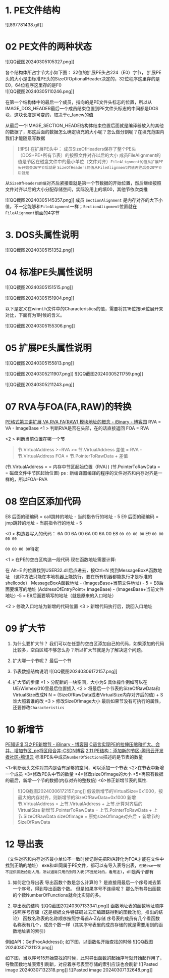 # 1. PE文件结构
![[897781438.gif]]

# 02 PE文件的两种状态

![[QQ截图20240305105327.png]]

各个结构体所占字节大小如下图： 
32位的扩展PE头占224（E0）字节， 扩展PE头的大小是由标准PE头的SizeOfOptionalHeader决定的，32位程序这里存的是E0，64位程序这里存的是F0   
![[QQ截图20240305110246.png]]

在第一个结构体中的最后一个成员，指向的是PE文件头标志的位置，所以从IMAGE_DOS_HEADER最后一个成员结束位置到PE文件头标志的中间都是DOS块，这块长度是可变的，取决于e_fanew的值

从最后一个IMAGE_SECTION_HEADE结构体结束位置后面就是编译器放入的其他的数据了，那这后面的数据怎么确定填充的大小呢？怎么做分割呢？在填充范围内我们才能随意写数据

>[!IPS] 在扩展PE头中：
>成员SizeOfHeaders保存了整个PE头（DOS+PE+所有节表）的按照文件对齐以后的大小
>成员FileAlignment的值是节区在磁盘文件中的最小单位（文件对齐）`FileAlignment的值从扩展PE头开始查36字节后就是`
>`SizeOfHeaders的值从FileAlignment的值再往后查20字节后就是`

从`SizeOfHeaders的值`对齐后紧接着就是第一个节数据的开始位置，然后继续按照文件对齐以后的大小分配存储空间，实际没用上的填00，其他节依次类推

![[QQ截图20240305145357.png]]
成员 `SectionAlignment` 是内存对齐的大下小值，不一定能够和`FileAlignment`一样；`SectionAlignment`位置就在`FileAlignment`前面的4字节
# 3. DOS头属性说明

![[QQ截图20240305151352.png]]

# 04 标准PE头属性说明
![[QQ截图20240305151515.png]]



![[QQ截图20240305151904.png]]


以下是定义在winnt.h文件中的Characteristics的值，需要将其16位按bit位展开来对比，下面有为1时候的含义。

![[QQ截图20240305155306.png]]

# 05 扩展PE头属性说明
![[QQ截图20240305155813.png]]


![[QQ截图20240305211907.png]]
![[QQ截图20240305211759.png]]


![[QQ截图20240305211243.png]]

# 07 RVA与FOA(FA,RAW)的转换
[PE格式第三讲扩展,VA,RVA,FA(RAW),模块地址的概念 - iBinary - 博客园](https://www.cnblogs.com/iBinary/p/7653693.html)
RVA = VA - ImageBase
<1 > 判断RVA是否在头部，在的话直接返回
	FOA = RVA

<2 > 判断当前位置在哪一个节
>   节.VirtualAddress >=RVA >= 节.VirtualAddress
>   差值 = RVA - 节.VirtualAddress
>   FOA = 节.PointerToRawData + 差值

(节.VirtualAddress = = 内存中节区起始位置（RVA）)
(节.PointerToRawData = = 磁盘文件中节区起始位置)
ps : 新编译器编译的程序的文件对齐和内存对齐是一样的，所以FOA=RVA

# 08 空白区添加代码
E8 后面的硬编码  =  call跳转的地址 - 当前指令行的地址 - 5
E9 后面的硬编码  =  jmp跳转的地址 - 当前指令行的地址 - 5

<0 > 构造要写入的代码：
6A 00 6A 00 6A 00 6A 00 E8 `00 00 00 00` E9 `00 00 00 00`

`00 00 00 00`待定

<1 > 在PE的空白区构造一段代码
现在函数地址需要计算:

在 Alt+E 的位置找到USER32.dll后点进去，按Ctrl+N 找到MessageBoxA函数地址
（这种方法只能在本地机器上能执行，要在所有机器都能执行才是标准的shellcode）
MessageBoxA函数地址 - (ImagesBase+当前文件地址) - 5 = E8后面要填写的地址
(AddressOfEntryPoint+ ImageBase) -  (ImagesBase+当前文件地址) -5 = E9后面要填写的地址（就是原来的入口地址）

<2 > 修改入口地址为新增的代码位置
<3 > 新增代码执行后，跳回入口地址

# 09 扩大节
1. 为什么要扩大节？
	我们可以在任意的空白区添加自己的代码，如果添加的代码比较多，空白区域不够怎么办？所以扩大节就是为了解决这个问题。

2. 扩大哪一个节呢？
	最后一个节

3. 节表数据结构说明
	![[QQ截图20240306172157.png]]

4. 扩大节的步骤
	<1 > 分配新的一块空间，大小为S
		具体操作例如可以在UE/Winhex/010里最后位置插入
	<2 > 将最后一个节表的SizeOfRawData和VirtualSize改成N
		N = (SizeOfRawData或者VirtualSize内存对齐后的值) + S
		谁大照着谁的改
	<3 > 修改SizeOfImage大小 
	最后如果节没有可执行的属性，还要修改`Characteristics`

# 10 新增节
[PE知识复习之PE新增节 - iBinary - 博客园](https://www.cnblogs.com/iBinary/p/9737719.html)
[C语言实现PE的拉伸压缩和扩大、合并、增加节区\_pe将区段合并-CSDN博客](https://blog.csdn.net/qq_35289660/article/details/106060024)
[2.11 PE结构：添加新的节区-腾讯云开发者社区-腾讯云](https://cloud.tencent.com/developer/article/2327021)
标准PE头中成员`NumberOfSections`描述的是节表的数量

<1>判断表头文件对其内是否有足够的空间，可以添加一个节表
<2>在节表中新增一个成员
<3>修改PE头中节的数量
<4>修改sizeOflmage的大小
<5>再原有数据的最后，新增一个节的数据(内存对齐的整数倍)
<6>修正新增节表的属性.
>![[QQ截图20240306172157.png]]
>假设新增节的VirtualSize=0x1000，按最大的内存对齐，则新增节的SizeOfRawData=0x1000
>新增节.VirtualAddress = 上节.VirtualAddress + 上节.计算对齐后的VirtualSize
>新增节.PointerToRawData = 上节.PointerToRawData + 上节.SizeOfRawData
>sizeOflmage = 原始sizeOflmage对齐后 + 新增节的SizeOfRawData


# 12 导出表
（文件对齐和内存对齐最小单位不一致时候记得先把RVA转化为FOA才能在文件中找到正确的地址）
exe和dll同属于PE文件，都可以有导入表导出表，`但是exe一般不提供函数给别人用，所以通常只用的到导入表(不是绝对的，看用途)`，dll是两个都有

1. 如何定位导出表
导出函数个数是怎么计算的？
是直接用最后一个序号减去第一个序号，得到导出函数个数。
但是如果序号不连续呢？
那么所有导出函数的个数NumberOfFunctions就会比实际的多。

2. 导出表的结构
![[QQ截图20240307133341.png]]
函数地址表的函数地址顺序按照序号存储（这是根据文件特征码过去汇编跟踪得到的函数功能，推出的结论）
函数名称表的名称顺序按照字母首A-Z存储
序号表的成员有几个看函数名称表有几个，成员个数一样（其实序号表里的成员存储的就是需要用到的函数地址表的索引）

例如API：GetProcAddress();
如下图，以函数名开始查找的时候
![[QQ截图20240307131123.png]]

如下图，当以序号15开始查找的时候，此时导出函数的起始序号就开始起作用了，导致函数地址表索引刷新，对应着序号表里存储的索引应该也会刷新
![[Pasted image 20240307132318.png]]
![[Pasted image 20240307132648.png]]
